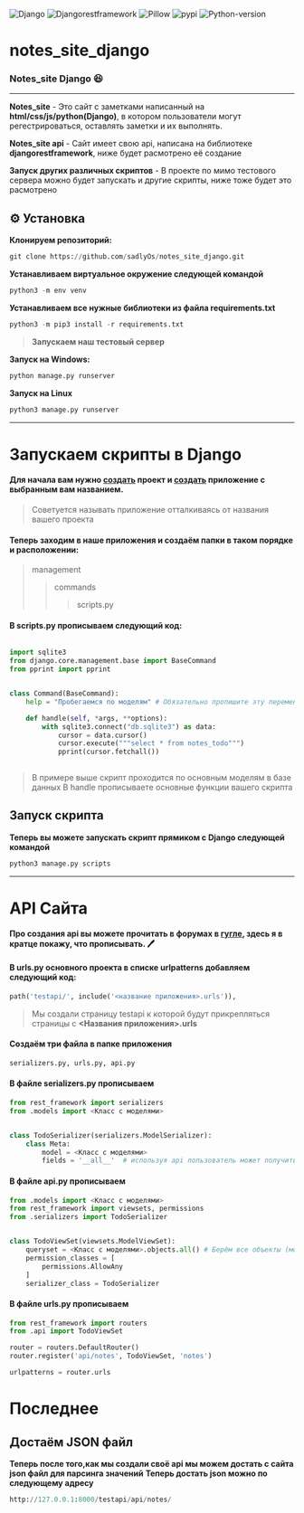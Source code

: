 ![Django](https://img.shields.io/pypi/v/Django?color=green&label=Django)
![Djangorestframework](https://img.shields.io/pypi/v/djangorestframework?color=orange&label=djangorestframework)
![Pillow](https://img.shields.io/pypi/v/Pillow?color=blue&label=Pillow)
![pypi](https://img.shields.io/pypi/v/pypi?color=purple&label=pypi)
![Python-version](https://img.shields.io/pypi/pyversions/django?color=purple)
# notes_site_django
### Notes_site Django :laughing:
___
**Notes_site** - Это сайт с заметками написанный на __html/css/js/python(Django)__, в котором пользователи могут регестрироваться, оставлять заметки и их выполнять.


**Notes_site api** - Сайт имеет свою api, написана на библиотеке __djangorestframework__, ниже будет расмотрено её создание

**Запуск других различных скриптов** - В проекте по мимо тестового сервера можно будет запускать и другие скрипты, ниже тоже будет это расмотрено

## :gear: Установка
**Клонируем репозиторий:**
```python
git clone https://github.com/sadlyOs/notes_site_django.git
```
**Устанавливаем виртуальное окружение следующей командой**
```python
python3 -m env venv
```

**Устанавливаем все нужные библиотеки из файла requirements.txt**
```python
python3 -m pip3 install -r requirements.txt 
```

> **Запускаем наш тестовый сервер**

**Запуск на Windows:**
```python
python manage.py runserver
```
   
**Запуск на Linux**
```python
python3 manage.py runserver
```
___
# Запускаем скрипты в Django

#### Для начала вам нужно [создать](https://itproger.com/course/django/2) проект и [создать](https://itproger.com/course/django/3) приложение с выбранным вам названием.
> Советуется называть приложение отталкиваясь от названия вашего проекта

#### Теперь заходим в наше приложения и создаём папки в таком порядке и расположении:

>management
>>commands
>>>scripts.py

#### В __scripts.py__ прописываем следующий код:

```python

import sqlite3
from django.core.management.base import BaseCommand
from pprint import pprint


class Command(BaseCommand):
    help = "Пробегаемся по моделям" # Обязательно пропишите эту переменную, чтобы после ввожа -h было понятно о чём ваш скрипт

    def handle(self, *args, **options):
        with sqlite3.connect("db.sqlite3") as data:
            cursor = data.cursor()
            cursor.execute("""select * from notes_todo""")
            pprint(cursor.fetchall())
        
```
>В примере выше скрипт проходится по основным моделям в базе данных
>В handle прописываете основные функции вашего скрипта

## Запуск скрипта
**Теперь вы можете запускать скрипт прямиком с Django следующей командой**
```python
python3 manage.py scripts
```
___
# API Сайта
**Про создания api вы можете прочитать в форумах в [гугле](https://google.com), здесь я в кратце покажу, что прописывать. :pen:**

#### В urls.py основного проекта в списке urlpatterns добавляем следующий код:
```python
path('testapi/', include('<название приложения>.urls')),
```
>Мы создали страницу testapi к которой будут прикрепляться страницы с __<Названия приложения>.urls__
#### Cоздаём три файла в папке приложения
```python
serializers.py, urls.py, api.py 
```

#### В файле __serializers.py__ прописываем
```python
from rest_framework import serializers
from .models import <Класс с моделями>


class TodoSerializer(serializers.ModelSerializer):
    class Meta:
        model = <Класс с моделями>
        fields = '__all__'  # используя api пользователь может получить все модели с класса с моделями
```

#### В файле __api.py__ прописываем

```python
from .models import <Класс с моделями>
from rest_framework import viewsets, permissions
from .serializers import TodoSerializer


class TodoViewSet(viewsets.ModelViewSet):
    queryset = <Класс с моделями>.objects.all() # Берём все объекты (модели) с класса
    permission_classes = [
        permissions.AllowAny
    ]
    serializer_class = TodoSerializer
```
#### В файле __urls.py__ прописываем

```python
from rest_framework import routers
from .api import TodoViewSet

router = routers.DefaultRouter()
router.register('api/notes', TodoViewSet, 'notes')

urlpatterns = router.urls
```
# Последнее
## Достаём JSON файл

**Теперь после того,как мы создали своё api мы можем достать с сайта json файл для парсинга значений**
__Теперь достать json можно по следующему адресу__
```python
http://127.0.0.1:8000/testapi/api/notes/
```



